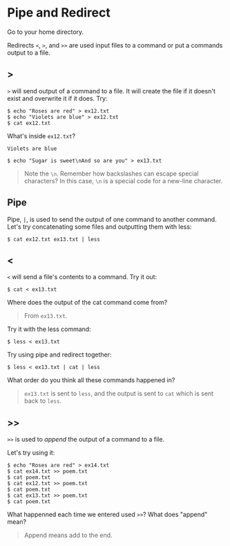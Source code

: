 # Pipe and Redirect

Go to your home directory.

Redirects `<`, `>`, and `>>` are used input files to a command or put a commands output to a file.

## &gt;

`>` will send output of a command to a file. It will create the file if it doesn't exist and overwrite it if it does. Try:

    $ echo "Roses are red" > ex12.txt
    $ echo "Violets are blue" > ex12.txt
    $ cat ex12.txt

What's inside `ex12.txt`?

    Violets are blue

    $ echo "Sugar is sweet\nAnd so are you" > ex13.txt

> Note the `\n`. Remember how backslashes can escape special characters? In this
> case, `\n` is a special code for a new-line character.

## Pipe

Pipe, `|`, is used to send the output of one command to another command. Let's
try concatenating some files and outputting them with less:

    $ cat ex12.txt ex13.txt | less

## &lt;

`<` will send a file's contents to a command. Try it out:

    $ cat < ex13.txt

Where does the output of the cat command come from?

> From `ex13.txt`.

Try it with the less command:

    $ less < ex13.txt

Try using pipe and redirect together:

    $ less < ex13.txt | cat | less

What order do you think all these commands happened in?

> `ex13.txt` is sent to `less`, and the output is sent to `cat` which is sent back to `less`.

## &gt;&gt;

`>>` is used to *append* the output of a command to a file.

Let's try using it:

    $ echo "Roses are red" > ex14.txt
    $ cat ex14.txt >> poem.txt
    $ cat poem.txt
    $ cat ex12.txt >> poem.txt
    $ cat poem.txt
    $ cat ex13.txt >> poem.txt
    $ cat poem.txt

What happenned each time we entered used `>>`? What does "append" mean?

> Append means add to the end.
